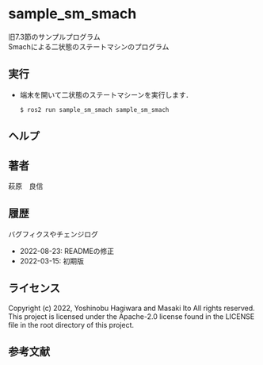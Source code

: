 # sample_sm_smach

旧7.3節のサンプルプログラム  
Smachによる二状態のステートマシンのプログラム


## 実行

- 端末を開いて二状態のステートマシーンを実行します．
  ```console
  $ ros2 run sample_sm_smach sample_sm_smach
  ```


## ヘルプ


## 著者

萩原　良信


## 履歴

バグフィクスやチェンジログ
- 2022-08-23: READMEの修正
- 2022-03-15: 初期版


## ライセンス

Copyright (c) 2022, Yoshinobu Hagiwara and Masaki Ito
All rights reserved.
This project is licensed under the Apache-2.0 license found in the LICENSE file in the root directory of this project.


## 参考文献

